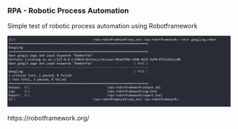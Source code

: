 ### RPA - Robotic Process Automation
Simple test of robotic process automation using Robotframework

![Image of Running Test](https://github.com/Hamberfim/rpa-robotframework/blob/main/terminalExecution.png)<br/>

<p>https://robotframework.org/</p>
